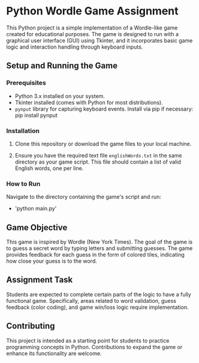 # Python Wordle Game Assignment

This Python project is a simple implementation of a Wordle-like game created for educational purposes. The game is designed to run with a graphical user interface (GUI) using Tkinter, and it incorporates basic game logic and interaction handling through keyboard inputs.

## Setup and Running the Game

### Prerequisites

- Python 3.x installed on your system.
- Tkinter installed (comes with Python for most distributions).
- `pynput` library for capturing keyboard events. Install via pip if necessary:
pip install pynput

### Installation

1. Clone this repository or download the game files to your local machine.

2. Ensure you have the required text file `englishWords.txt` in the same directory as your game script. This file should contain a list of valid English words, one per line.

### How to Run

Navigate to the directory containing the game's script and run:
- 'python main.py'

## Game Objective

This game is inspired by Wordle (New York Times). The goal of the game is to guess a secret word by typing letters and submitting guesses. The game provides feedback for each guess in the form of colored tiles, indicating how close your guess is to the word.

## Assignment Task

Students are expected to complete certain parts of the logic to have a fully functional game. Specifically, areas related to word validation, guess feedback (color coding), and game win/loss logic require implementation.

## Contributing

This project is intended as a starting point for students to practice programming concepts in Python. Contributions to expand the game or enhance its functionality are welcome.




